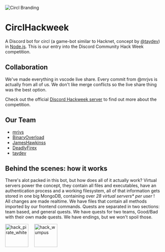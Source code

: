 ![Circl Branding](https://raw.githubusercontent.com/mrjvs/circlhackweek/master/branding/banner.png)


# CirclHackweek 
A Discord bot for circl (a game-bot similar to Hacknet, concept by [@taydev](https://github.com/taydev/circl)) in [Node.js](https://nodejs.org/en/). This is our entry into the Discord Community Hack Week competition.

## Collaboration
We've made everything in vscode live share. Every commit from @mrjvs is actually from all of us. We don't like merge conflicts so the live share thing was the best option.

Check out the official [Discord Hackweek server](https://discord.gg/hackweek) to find out more about the competition.

## Our Team
 - [mrjvs](https://github.com/mrjvs)
 - [BinaryOverload](https://github.com/BinaryOverload)
 - [JamesHawkinss](https://github.com/JamesHawkinss)
 - [DeadlyFirex](https://github.com/DeadlyFirex)
 - [taydev](https://github.com/taydev)

## Behind the scenes: how it works
There's alot packed in this bot, but how does all of it actually work? Virtual servers power the concept, they contain all files and executables, have an authentication process and a working filesystem, all of that information gets stored in one big MongoDB, containing over _28 virtual servers* per user_ ! All changes are made realtime.
We have files that contain all methods imported by our frontend commands. Quests are separated in two sections: team based, and general quests. We have quests for two teams, Good/Bad with their own made quests. We have endings, but we won't spoil those. 



<img width="75" alt="hack_pirate_white" src="https://user-images.githubusercontent.com/40138757/60046101-6c832f00-96be-11e9-9306-4ee307fde1b2.png"> <img width="15"><img width="75" alt="hack_wumpus" src="https://user-images.githubusercontent.com/40138757/60046017-3940a000-96be-11e9-9031-3fbf186a7130.png">
